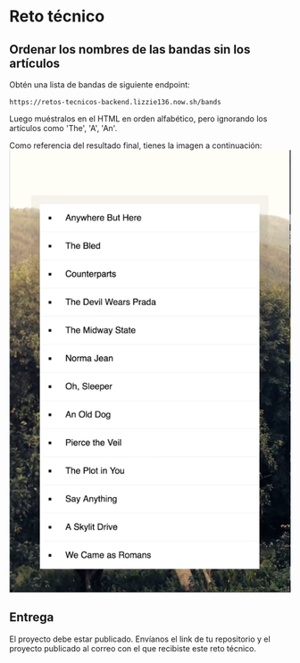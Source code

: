 # Reto técnico

## Ordenar los nombres de las bandas sin los artículos

Obtén una lista de bandas de siguiente endpoint: 
```
https://retos-tecnicos-backend.lizzie136.now.sh/bands
``` 

Luego muéstralos en el HTML en orden alfabético, pero ignorando los artículos como 'The', 'A', 'An'.

Como referencia del resultado final, tienes la imagen a continuación: 
![Referencia](/assets/reference.png)

## Entrega

El proyecto debe estar publicado. Envíanos el link de tu repositorio y el proyecto publicado al correo con el que recibiste este reto técnico. 

